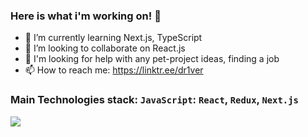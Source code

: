 ### Here is what i'm working on! 👋

- 🌱 I’m currently learning Next.js, TypeScript
- 👯 I’m looking to collaborate on React.js
- 🤔 I'm looking for help with any pet-project ideas, finding a job
- 📫 How to reach me: https://linktr.ee/dr1ver
### Main Technologies stack: `JavaScript`: `React`, `Redux`, `Next.js`
[![](https://www.codewars.com/users/dr1verrr/badges/large)](https://www.codewars.com/users/dr1verrr)
